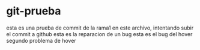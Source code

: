 # git-prueba
esta es una prueba de commit de la rama1 en este archivo, intentando subir el commit a github
esta es la reparacion de un bug
esta es el bug del hover
segundo problema de hover 